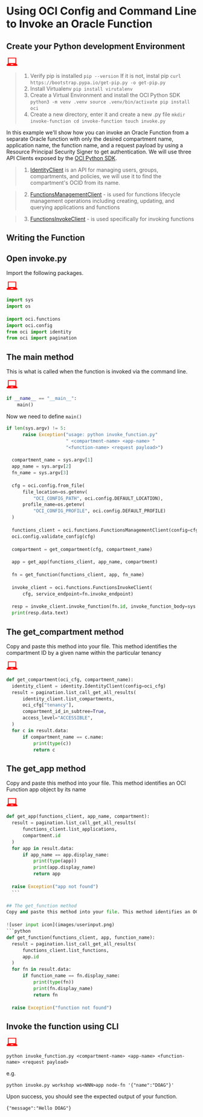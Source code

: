 # Using OCI Config and Command Line to Invoke an Oracle Function

## Create your Python development Environment

![user input icon](images/userinput.png)
  >1. Verify pip is installed
    ```
    pip --version
    ```
    If it is not, instal pip
    ```
    curl https://bootstrap.pypa.io/get-pip.py -o get-pip.py
    ```
  >2. Install Virtualenv
    ```
    pip install virutalenv
    ```
  >3. Create a Virtual Environment and install the OCI Python SDK
    ```
    python3 -m venv .venv
    source .venv/bin/activate
    pip install oci
    ```
  >4. Create a new directory, enter it and create a new .py file
    ```
    mkdir invoke-function
    cd invoke-function
    touch invoke.py
    ```

  In this example we'll show how you can invoke an Oracle Function from a separate Oracle function with only the desired compartment name, application name, the function name, and a request payload by using a Resource Principal Security Signer to get authentication. We will use three API Clients exposed by the [OCI Python SDK](https://oracle-cloud-infrastructure-python-sdk.readthedocs.io/en/latest/index.html).


  >1. [IdentityClient](https://oracle-cloud-infrastructure-python-sdk.readthedocs.io/en/latest/api/identity/client/oci.identity.IdentityClient.html) is an API for managing users, groups, compartments, and policies, we will use it to find the compartment's OCID from its name.

  >2. [FunctionsManagementClient](https://oracle-cloud-infrastructure-python-sdk.readthedocs.io/en/latest/api/functions/client/oci.functions.FunctionsManagementClient.html) - is used for functions lifecycle management operations including creating, updating, and querying applications and functions

  >3. [FunctionsInvokeClient](https://oracle-cloud-infrastructure-python-sdk.readthedocs.io/en/latest/api/functions/client/oci.functions.FunctionsInvokeClient.html#oci.functions.FunctionsInvokeClient) - is used specifically for invoking functions


Writing the Function
------------------
## Open invoke.py
  Import the following packages.

  ![user input icon](images/userinput.png)
  ```python
  import sys
  import os

  import oci.functions
  import oci.config
  from oci import identity
  from oci import pagination
  ```

## The main method
  This is what is called when the function is invoked via the command line.

  ![user input icon](images/userinput.png)
  ```python
  if __name__ == "__main__":
      main()
  ```
  Now we need to define `main()`
  ```python
  if len(sys.argv) != 5:
        raise Exception("usage: python invoke_function.py"
                        " <compartment-name> <app-name> "
                        "<function-name> <request payload>")

    compartment_name = sys.argv[1]
    app_name = sys.argv[2]
    fn_name = sys.argv[3]

    cfg = oci.config.from_file(
        file_location=os.getenv(
            "OCI_CONFIG_PATH", oci.config.DEFAULT_LOCATION),
        profile_name=os.getenv(
            "OCI_CONFIG_PROFILE", oci.config.DEFAULT_PROFILE)
    )

    functions_client = oci.functions.FunctionsManagementClient(config=cfg)
    oci.config.validate_config(cfg)

    compartment = get_compartment(cfg, compartment_name)

    app = get_app(functions_client, app_name, compartment)

    fn = get_function(functions_client, app, fn_name)

    invoke_client = oci.functions.FunctionsInvokeClient(
        cfg, service_endpoint=fn.invoke_endpoint)

    resp = invoke_client.invoke_function(fn.id, invoke_function_body=sys.argv[4])
    print(resp.data.text)
  ```

## The get_compartment method
  Copy and paste this method into your file. This method identifies the compartment ID by a given name within the particular tenancy

  ![user input icon](images/userinput.png)
  ```python
  def get_compartment(oci_cfg, compartment_name):
    identity_client = identity.IdentityClient(config=oci_cfg)
    result = pagination.list_call_get_all_results(
        identity_client.list_compartments,
        oci_cfg["tenancy"],
        compartment_id_in_subtree=True,
        access_level="ACCESSIBLE",
    )
    for c in result.data:
        if compartment_name == c.name:
            print(type(c))
            return c
  ```

## The get_app method
  Copy and paste this method into your file. This method identifies an OCI Function app object by its name

  ![user input icon](images/userinput.png)
  ```python
  def get_app(functions_client, app_name, compartment):
    result = pagination.list_call_get_all_results(
        functions_client.list_applications,
        compartment.id
    )
    for app in result.data:
        if app_name == app.display_name:
            print(type(app))
            print(app.display_name)
            return app

    raise Exception("app not found")
    ```

## The get_function method
  Copy and paste this method into your file. This method identifies an OCI function object by its name

  ![user input icon](images/userinput.png)
  ```python
  def get_function(functions_client, app, function_name):
    result = pagination.list_call_get_all_results(
        functions_client.list_functions,
        app.id
    )
    for fn in result.data:
        if function_name == fn.display_name:
            print(type(fn))
            print(fn.display_name)
            return fn

    raise Exception("function not found")
  ```

## Invoke the function using CLI

  ![user input icon](images/userinput.png)
  ```
  python invoke_function.py <compartment-name> <app-name> <function-name> <request payload>
  ```

  e.g.

  ```
  python invoke.py workshop ws<NNN>app node-fn '{"name":"DOAG"}'
  ```
  Upon success, you should see the expected output of your function.

  ```
  {"message":"Hello DOAG"}
  ```
